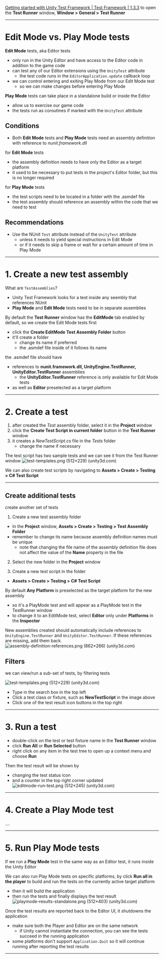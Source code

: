[Getting started with Unity Test Framework | Test Framework | 1.3.3](https://docs.unity3d.com/Packages/com.unity.test-framework@1.3/manual/getting-started.html)
to open the **Test Runner** window, **Window > General > Test Runner**
___

# Edit Mode vs. Play Mode tests

**Edit Mode** tests, aka Editor tests
* only run in the Unity Editor and have access to the Editor code in addition to the game code
* can test any of our Editor extensions using the `UnityTest` attribute
	* the test code runs in the `EditorApplication.update` callback loop
* we can control entering and exiting Play Mode from our Edit Mode test
	* so we can make changes before entering Play Mode

**Play Mode** tests can take place in a standalone build or inside the Editor
* allow us to exercise our game code
* the tests run as coroutines if marked with the `UnityTest` attribute


## Conditions

* Both **Edit Mode** tests and **Play Mode** tests need an assembly definition with reference to *nunit.framework.dll*

for **Edit Mode** tests
* the assembly definition needs to have only the Editor as a target platform
* it used to be necessary to put tests in the project's Editor folder, but this is no longer required

for **Play Mode** tests
* the test scripts need to be located in a folder with the .asmdef file
* the test assembly should reference an assembly within the code that we need to test


## Recommendations

* Use the NUnit `Test` attribute instead of the `UnityTest` attribute
	* unless it needs to yield special instructions in Edit Mode
	* or if it needs to skip a frame or wait for a certain amount of time in Play Mode
___
# 1. Create a new test assembly

What are `TestAssemblies`?
* Unity Test Framework looks for a test inside any seembly that references NUnit
* **Play Mode** and **Edit Mode** tests need to be in separate assemblies

By default the **Test Runner** window has the **EditMode** tab enabled by default, so we create the Edit Mode tests first
* click the **Create EditMode Test Assembly Folder** button
* it'll create a folder
	* change its name if preferred
	* the .asmdef file inside of it follows its name

the .asmdef file should have
* references to **nunit.framework.dll, UnityEngine.TestRunner, UnityEditor.TestRunner** assemblies
	* the **UnityEditor.TestRunner** reference is only available for Edit Mode tests
* as well as **Editor** preselected as a target platform
___

# 2. Create a test

1. after created the *Test* assembly folder, select it in the **Project** window
2. click the **Create Test Script in current folder** button in the **Test Runner** window
3. it creates a *NewTestScript.cs* file in the *Tests* folder
	* change the name if necessary

The test script has two sample tests and we can see it from the Test Runner window
![test-templates.png (512×229) (unity3d.com)](https://docs.unity3d.com/Packages/com.unity.test-framework@1.3/manual/images/test-templates.png)

We can also create test scripts by navigating to **Assets > Create > Testing > C# Test Script**
___

## Create additional tests
create another set of tests

1. Create a new test assembly folder
* In the **Project** window, **Assets > Create > Testing > Test Assembly Folder**
* remember to change its name because assembly definition names must be unique
	* note that changing the file name of the assembly definition file does not affect the value of the **Name** property in the file

2. Select the new folder in the **Project** window

3. Create a new test script in the folder
* **Assets > Create > Testing > C# Test Script**

By default **Any Platform** is preselected as the target platform for the new assembly
* so it's a PlayMode test and will appear as a PlayMode test in the TestRunner window
* to change it to an EditMode test, select **Editor** only under **Platforms** in the **Inspector**

New assemblies created should automatically include references to `UnityEngine.TestRunner` and `UnityEditor.TestRunner`. If these references are missing, add them back.
![assembly-definition-references.png (862×266) (unity3d.com)](https://docs.unity3d.com/Packages/com.unity.test-framework@1.3/manual/images/assembly-definition-references.png)


## Filters
we can view/run a sub-set of tests, by filtering tests

![test-templates.png (512×229) (unity3d.com)](https://docs.unity3d.com/Packages/com.unity.test-framework@1.3/manual/images/test-templates.png)
* Type in the search box in the top left
* Click a test class or fixture, such as **NewTestScript** in the image above
* Click one of the test result icon buttons in the top right
___

# 3. Run a test

* double-click on the test or test fixture name in the **Test Runner** window
* click **Run All** or **Run Selected** button
* right click on any item in the test tree to open up a context menu and choose **Run**

Then the test result will be shown by
* changing the test status icon
* and a counter in the top right corner updated
![editmode-run-test.png (512×245) (unity3d.com)](https://docs.unity3d.com/Packages/com.unity.test-framework@1.3/manual/images/editmode-run-test.png)
___

# 4. Create a Play Mode test

....
___

# 5. Run Play Mode tests

If we run a **Play Mode** test in the same way as an Editor test, it runs inside the Unity Editor

We can also run Play Mode tests on specific platforms, by click **Run all in the player** to build and run the tests on the currently active target platform
* then it will build the application
* then run the tests and finally displays the test result
![playmode-results-standalone.png (512×403) (unity3d.com)](https://docs.unity3d.com/Packages/com.unity.test-framework@1.3/manual/images/playmode-results-standalone.png)

Once the test results are reported back to the Editor UI, it shutdowns the application
* make sure both the Player and Editor are on the same network
	* if Unity cannot instantiate the connection, you can see the tests succeed in the running application
* some platforms don't support `Application.Quit` so it will continue running after reporting the test results
___
